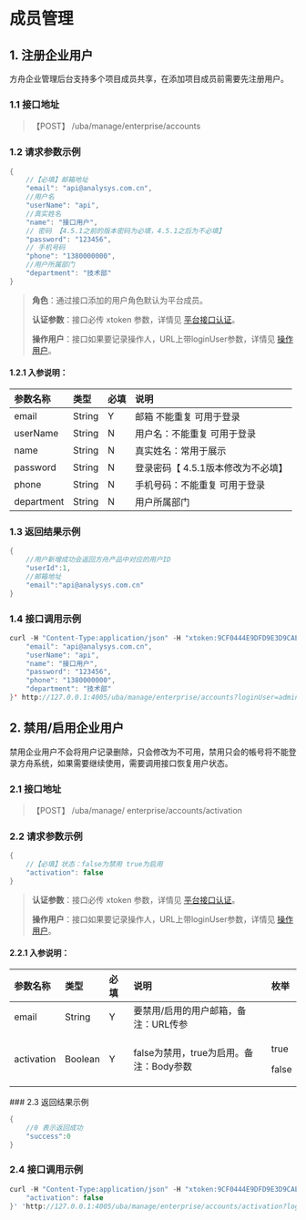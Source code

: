 # 成员管理

## 1. 注册企业用户

方舟企业管理后台支持多个项目成员共享，在添加项目成员前需要先注册用户。

### 1.1 接口地址

> 【POST】 /uba/manage/enterprise/accounts

### 1.2 请求参数示例

```java
{
    //【必填】邮箱地址
    "email": "api@analysys.com.cn",
    //用户名
    "userName": "api",
    //真实姓名
    "name": "接口用户",
    // 密码 【4.5.1之前的版本密码为必填，4.5.1之后为不必填】
    "password": "123456",
    // 手机号码
    "phone": "1380000000",
    //用户所属部门
    "department": "技术部"
}
```

> **角色**：通过接口添加的用户角色默认为平台成员。
>
> **认证参数**：接口必传 xtoken 参数，详情见 [平台接口认证](../#22-ping-tai-jie-kou-ren-zheng)。
>
> **操作用户**：接口如果要记录操作人，URL上带loginUser参数，详情见 [操作用户](../#51-cao-zuo-yong-hu)。

#### 1.2.1 入参说明：

| 参数名称 | 类型 | 必填 | 说明 |
| :--- | :--- | :--- | :--- |
| email | String | Y | 邮箱 不能重复 可用于登录 |
| userName | String | N | 用户名：不能重复 可用于登录 |
| name | String | N | 真实姓名：常用于展示 |
| password | String | N | 登录密码【 4.5.1版本修改为不必填】 |
| phone | String | N | 手机号码：不能重复 可用于登录 |
| department | String | N | 用户所属部门 |

### 1.3 返回结果示例

```java
{
    //用户新增成功会返回方舟产品中对应的用户ID
    "userId":1,
    //邮箱地址
    "email":"api@analysys.com.cn"
}
```

### 1.4 接口调用示例

```java
curl -H "Content-Type:application/json" -H "xtoken:9CF0444E9DFD9E3D9CAE49B79F939B61" -X POST --data '{
    "email": "api@analysys.com.cn",
    "userName": "api",
    "name": "接口用户",
    "password": "123456",
    "phone": "1380000000",
    "department": "技术部"
}' http://127.0.0.1:4005/uba/manage/enterprise/accounts?loginUser=admin@analysys.com.cn
```

## 2. 禁用/启用企业用户

禁用企业用户不会将用户记录删除，只会修改为不可用，禁用只会的帳号将不能登录方舟系统，如果需要继续使用，需要调用接口恢复用户状态。

### 2.1 接口地址

> 【POST】 /uba/manage/ enterprise/accounts/activation

### 2.2 请求参数示例

```java
{
    //【必填】状态：false为禁用 true为启用
    "activation": false
}
```

> **认证参数**：接口必传 xtoken 参数，详情见 [平台接口认证](../#22-ping-tai-jie-kou-ren-zheng)。
>
> **操作用户**：接口如果要记录操作人，URL上带loginUser参数，详情见 [操作用户](../#51-cao-zuo-yong-hu)。

#### 2.2.1 入参说明：

<table>
  <thead>
    <tr>
      <th style="text-align:left">&#x53C2;&#x6570;&#x540D;&#x79F0;</th>
      <th style="text-align:left">&#x7C7B;&#x578B;</th>
      <th style="text-align:left">&#x5FC5;&#x586B;</th>
      <th style="text-align:left">&#x8BF4;&#x660E;</th>
      <th style="text-align:left">&#x679A;&#x4E3E;</th>
    </tr>
  </thead>
  <tbody>
    <tr>
      <td style="text-align:left">email</td>
      <td style="text-align:left">String</td>
      <td style="text-align:left">Y</td>
      <td style="text-align:left">&#x8981;&#x7981;&#x7528;/&#x542F;&#x7528;&#x7684;&#x7528;&#x6237;&#x90AE;&#x7BB1;&#xFF0C;&#x5907;&#x6CE8;&#xFF1A;URL&#x4F20;&#x53C2;</td>
      <td
      style="text-align:left"></td>
    </tr>
    <tr>
      <td style="text-align:left">activation</td>
      <td style="text-align:left">Boolean</td>
      <td style="text-align:left">Y</td>
      <td style="text-align:left">false&#x4E3A;&#x7981;&#x7528;&#xFF0C;true&#x4E3A;&#x542F;&#x7528;&#x3002;&#x5907;&#x6CE8;&#xFF1A;Body&#x53C2;&#x6570;</td>
      <td
      style="text-align:left">
        <p>true</p>
        <p>false</p>
        </td>
    </tr>
  </tbody>
</table>### 2.3 返回结果示例

```java
{
    //0 表示返回成功
    "success":0
}
```

### 2.4 接口调用示例

```java
curl -H "Content-Type:application/json" -H "xtoken:9CF0444E9DFD9E3D9CAE49B79F939B61" -X POST --data '{
    "activation": false
}' 'http://127.0.0.1:4005/uba/manage/enterprise/accounts/activation?loginUser=admin@analysys.com.cn&email=api@analysys.com.cn'
```

